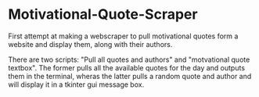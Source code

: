 # Motivational-Quote-Scraper
First attempt at making a webscraper to pull motivational quotes form a website and display them, along with their authors.

There are two scripts: "Pull all quotes and authors" and "motvational quote textbox". The former pulls all the available quotes for the day and outputs them in the terminal, wheras the latter pulls a random quote and author and will display it in a tkinter gui message box.
